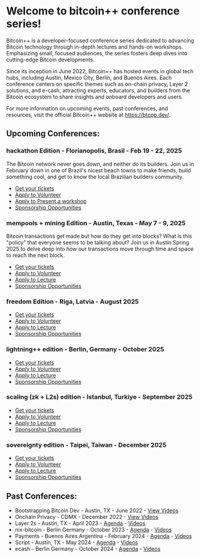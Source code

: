 # Welcome to bitcoin++ conference series!

Bitcoin++ is a developer-focused conference series dedicated to advancing Bitcoin technology through in-depth lectures and hands-on workshops. Emphasizing small, focused audiences, the series fosters deep dives into cutting-edge Bitcoin developments. 

Since its inception in June 2022, Bitcoin++ has hosted events in global tech hubs, including Austin, Mexico City, Berlin, and Buenos Aires. Each conference centers on specific themes such as on-chain privacy, Layer 2 solutions, and e-cash, attracting experts, educators, and builders from the Bitcoin ecosystem to share insights and onboard developers and users. 

For more information on upcoming events, past conferences, and resources, visit the official Bitcoin++ website at https://btcpp.dev/.

## Upcoming Conferences:
### hackathon Edition - Florianopolis, Brasil - Feb 19 - 22, 2025
The Bitcoin network never goes down, and neither do its builders. Join us in February down in one of Brazil's nicest beach towns to make friends, build something cool, and get to know the local Brazilian builders community.
* [Get your tickets](https://btcpp.dev/conf/floripa)
* [Apply to Volunteer](https://ykdl62lcpgz.typeform.com/to/KPf0zWvv) 
* [Apply to Present a workshop](https://ykdl62lcpgz.typeform.com/btcpp-floripa)
* [Sponsorship Opportunities](https://ykdl62lcpgz.typeform.com/to/FmRbuEns)
### mempools + mining Edition - Austin, Texas - May 7 - 9, 2025
Bitcoin transactions get made but how do they get into blocks? What is this "policy" that everyone seems to be talking about? Join us in Austin Spring 2025 to delve deep into how our transactions move through time and space to reach the next block.
* [Get your tickets](https://btcpp.dev/conf/atx25)
* [Apply to Volunteer](https://ykdl62lcpgz.typeform.com/to/iztPpYwC) 
* [Apply to Lecture](https://ykdl62lcpgz.typeform.com/btcpp-atx25)
* [Sponsorship Opportunities](https://ykdl62lcpgz.typeform.com/to/FmRbuEns)
### freedom Edition - Riga, Latvia - August 2025
* [Get your tickets](https://btcpp.dev/)
* [Apply to Volunteer](https://ykdl62lcpgz.typeform.com/to/xjjI92OT) 
* [Apply to Lecture](https://ykdl62lcpgz.typeform.com/to/FvESMH0H)
* [Sponsorship Opportunities](https://ykdl62lcpgz.typeform.com/to/FmRbuEns)
### lightning++ edition - Berlin, Germany - October 2025
* [Get your tickets](https://btcpp.dev)
* [Apply to Volunteer](https://ykdl62lcpgz.typeform.com/to/xjjI92OT) 
* [Apply to Lecture](https://ykdl62lcpgz.typeform.com/to/FvESMH0H)
* [Sponsorship Opportunities](https://ykdl62lcpgz.typeform.com/to/FmRbuEns)
### scaling (zk + L2s) edition - Istanbul, Turkiye - September 2025
* [Get your tickets](https://btcpp.dev)
* [Apply to Volunteer](https://ykdl62lcpgz.typeform.com/to/xjjI92OT) 
* [Apply to Lecture](https://ykdl62lcpgz.typeform.com/to/FvESMH0H)
* [Sponsorship Opportunities](https://ykdl62lcpgz.typeform.com/to/FmRbuEns)
### sovereignty edition - Taipei, Taiwan - December 2025
* [Get your tickets](https://btcpp.dev/)
* [Apply to Volunteer](https://ykdl62lcpgz.typeform.com/to/xjjI92OT) 
* [Apply to Lecture](https://ykdl62lcpgz.typeform.com/to/FvESMH0H)
* [Sponsorship Opportunities](https://ykdl62lcpgz.typeform.com/to/FmRbuEns)

## Past Conferences:
* Bootstrapping Bitcoin Dev - Austin, TX - June 2022 - [View Videos](https://www.youtube.com/watch?v=gI6CeAGhFjE&list=PLHhfnB1Uefkolyc9z03BKsWsnzvZoKYKf)
* Onchain Privacy - CDMX - December 2022 - [View Videos](https://www.youtube.com/watch?v=kCON4wuecOw&list=PLHhfnB1Uefkor98E-ikci_sUtUKKYYSDA)
* Layer 2s - Austin, TX - April 2023 - [Agenda](https://btcpp.dev/static/atx23) - [Videos](https://www.youtube.com/@btcplusplus/videos)
* nix-bitcoin - Berlin Germany - October 2023 - [Agenda](https://btcpp.dev/conf/berlin23) - [Videos](https://www.youtube.com/@btcplusplus/videos)
* Payments - Buenos Aires Argentina - February 2024 - [Agenda](https://btcpp.dev/conf/ba24) - [Videos](https://www.youtube.com/@btcplusplus/videos)
* Script - Austin, TX - May 2024 - [Agenda](https://btcpp.dev/conf/atx24) - [Videos](https://www.youtube.com/@btcplusplus/videos)
* ecash - Berlin Germany - October 2024 - [Agenda](https://btcpp.dev/conf/berlin24) - [Videos](https://www.youtube.com/@btcplusplus/videos)

